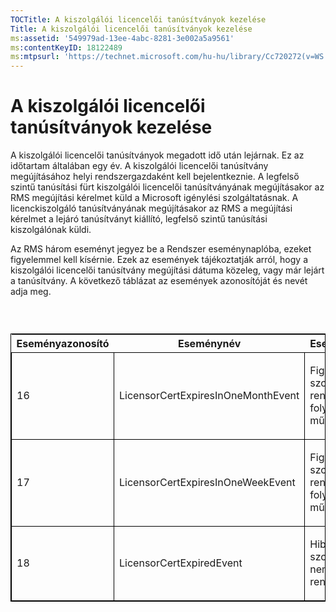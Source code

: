 ```yaml
---
TOCTitle: A kiszolgálói licencelői tanúsítványok kezelése
Title: A kiszolgálói licencelői tanúsítványok kezelése
ms:assetid: '549979ad-13ee-4abc-8281-3e002a5a9561'
ms:contentKeyID: 18122489
ms:mtpsurl: 'https://technet.microsoft.com/hu-hu/library/Cc720272(v=WS.10)'
---
```


A kiszolgálói licencelői tanúsítványok kezelése
===============================================

A kiszolgálói licencelői tanúsítványok megadott idő után lejárnak. Ez az időtartam általában egy év. A kiszolgálói licencelői tanúsítvány megújításához helyi rendszergazdaként kell bejelentkeznie. A legfelső szintű tanúsítási fürt kiszolgálói licencelői tanúsítványának megújításakor az RMS megújítási kérelmet küld a Microsoft igénylési szolgáltatásnak. A licenckiszolgáló tanúsítványának megújításakor az RMS a megújítási kérelmet a lejáró tanúsítványt kiállító, legfelső szintű tanúsítási kiszolgálónak küldi.

Az RMS három eseményt jegyez be a Rendszer eseménynaplóba, ezeket figyelemmel kell kísérnie. Ezek az események tájékoztatják arról, hogy a kiszolgálói licencelői tanúsítvány megújítási dátuma közeleg, vagy már lejárt a tanúsítvány. A következő táblázat az események azonosítóját és nevét adja meg.

###  

<p> </p>
<table style="border:1px solid black;">
<colgroup>
<col width="33%" />
<col width="33%" />
<col width="33%" />
</colgroup>
<thead>
<tr class="header">
<th>Eseményazonosító</th>
<th>Eseménynév</th>
<th>Eseménytípus</th>
</tr>
</thead>
<tbody>
<tr class="odd">
<td style="border:1px solid black;"><p>16</p></td>
<td style="border:1px solid black;"><p>LicensorCertExpiresInOneMonthEvent</p></td>
<td style="border:1px solid black;"><p>Figyelem! A szolgáltatás rendben folytatja a működést.</p></td>
</tr>
<tr class="even">
<td style="border:1px solid black;"><p>17</p></td>
<td style="border:1px solid black;"><p>LicensorCertExpiresInOneWeekEvent</p></td>
<td style="border:1px solid black;"><p>Figyelem! A szolgáltatás rendben folytatja a működést.</p></td>
</tr>
<tr class="odd">
<td style="border:1px solid black;"><p>18</p></td>
<td style="border:1px solid black;"><p>LicensorCertExpiredEvent</p></td>
<td style="border:1px solid black;"><p>Hiba. A szolgáltatás nem áll rendelkezésre.</p></td>
</tr>
</tbody>
</table>
